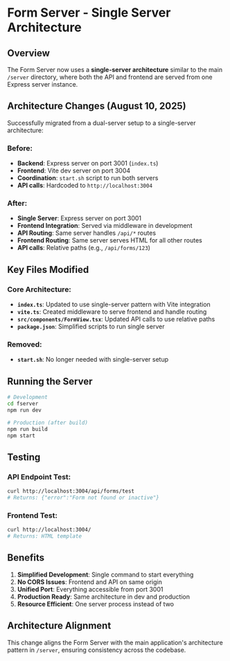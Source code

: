 # Form Server - Single Server Architecture

## Overview

The Form Server now uses a **single-server architecture** similar to the main `/server` directory, where both the API and frontend are served from one Express server instance.

## Architecture Changes (August 10, 2025)

Successfully migrated from a dual-server setup to a single-server architecture:

### Before:
- **Backend**: Express server on port 3001 (`index.ts`)
- **Frontend**: Vite dev server on port 3004
- **Coordination**: `start.sh` script to run both servers
- **API calls**: Hardcoded to `http://localhost:3004`

### After:
- **Single Server**: Express server on port 3001
- **Frontend Integration**: Served via middleware in development
- **API Routing**: Same server handles `/api/*` routes
- **Frontend Routing**: Same server serves HTML for all other routes
- **API calls**: Relative paths (e.g., `/api/forms/123`)

## Key Files Modified

### Core Architecture:
- **`index.ts`**: Updated to use single-server pattern with Vite integration
- **`vite.ts`**: Created middleware to serve frontend and handle routing
- **`src/components/FormView.tsx`**: Updated API calls to use relative paths
- **`package.json`**: Simplified scripts to run single server

### Removed:
- **`start.sh`**: No longer needed with single-server setup

## Running the Server

```bash
# Development
cd fserver
npm run dev

# Production (after build)
npm run build
npm start
```

## Testing

### API Endpoint Test:
```bash
curl http://localhost:3004/api/forms/test
# Returns: {"error":"Form not found or inactive"}
```

### Frontend Test:
```bash
curl http://localhost:3004/
# Returns: HTML template
```

## Benefits

1. **Simplified Development**: Single command to start everything
2. **No CORS Issues**: Frontend and API on same origin
3. **Unified Port**: Everything accessible from port 3001
4. **Production Ready**: Same architecture in dev and production
5. **Resource Efficient**: One server process instead of two

## Architecture Alignment

This change aligns the Form Server with the main application's architecture pattern in `/server`, ensuring consistency across the codebase.